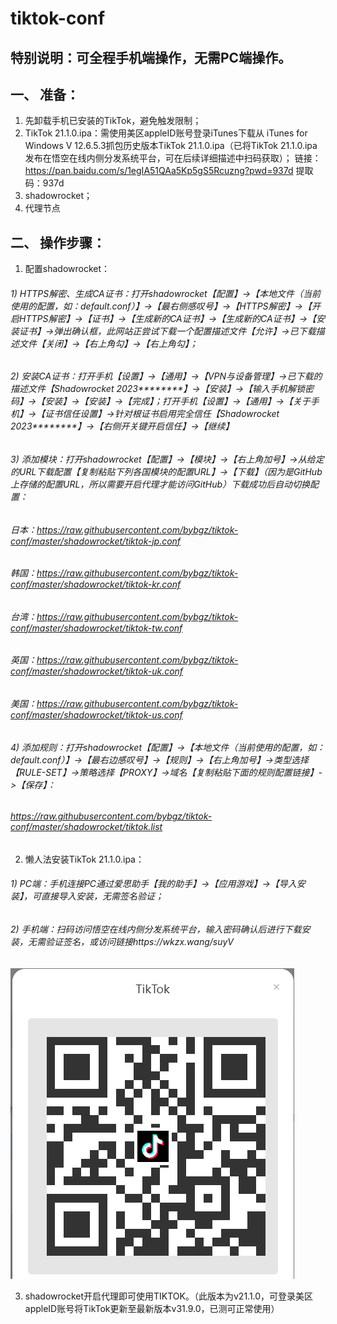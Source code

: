 # tiktok-conf



## 特别说明：可全程手机端操作，无需PC端操作。



## 一、	准备：
1.	先卸载手机已安装的TikTok，避免触发限制；
2.	TikTok 21.1.0.ipa：需使用美区appleID账号登录iTunes下载从 iTunes for Windows V 12.6.5.3抓包历史版本TikTok 21.1.0.ipa（已将TikTok 21.1.0.ipa发布在悟空在线内侧分发系统平台，可在后续详细描述中扫码获取）；
    链接：https://pan.baidu.com/s/1egIA51QAa5Kp5gS5Rcuzng?pwd=937d 
    提取码：937d
4.	shadowrocket；
5.	代理节点



## 二、	操作步骤：
1.	配置shadowrocket：
######   1) HTTPS解密、生成CA证书：打开shadowrocket【配置】->【本地文件（当前使用的配置，如：default.conf）】->【最右侧感叹号】->【HTTPS解密】->【开启HTTPS解密】->【证书】->【生成新的CA证书】->【生成新的CA证书】->【安装证书】->弹出确认框，此网站正尝试下载一个配置描述文件【允许】->已下载描述文件【关闭】->【右上角勾】->【右上角勾】；
######   2) 安装CA证书：打开手机【设置】->【通用】->【VPN与设备管理】->已下载的描述文件【Shadowrocket 2023********】->【安装】->【输入手机解锁密码】->【安装】->【安装】->【完成】；打开手机【设置】->【通用】->【关于手机】->【证书信任设置】->针对根证书启用完全信任【Shadowrocket 2023********】->【右侧开关键开启信任】->【继续】
######   3) 添加模块：打开shadowrocket【配置】->【模块】->【右上角加号】->从给定的URL下载配置【复制粘贴下列各国模块的配置URL】->【下载】（因为是GitHub上存储的配置URL，所以需要开启代理才能访问GitHub）下载成功后自动切换配置：
######      日本：https://raw.githubusercontent.com/bybgz/tiktok-conf/master/shadowrocket/tiktok-jp.conf
######      韩国：https://raw.githubusercontent.com/bybgz/tiktok-conf/master/shadowrocket/tiktok-kr.conf
######      台湾：https://raw.githubusercontent.com/bybgz/tiktok-conf/master/shadowrocket/tiktok-tw.conf
######      英国：https://raw.githubusercontent.com/bybgz/tiktok-conf/master/shadowrocket/tiktok-uk.conf
######      美国：https://raw.githubusercontent.com/bybgz/tiktok-conf/master/shadowrocket/tiktok-us.conf
######   4)	添加规则：打开shadowrocket【配置】->【本地文件（当前使用的配置，如：default.conf）】->【最右边感叹号】->【规则】->【右上角加号】->类型选择【RULE-SET】->策略选择【PROXY】->域名【复制粘贴下面的规则配置链接】->【保存】：
######      https://raw.githubusercontent.com/bybgz/tiktok-conf/master/shadowrocket/tiktok.list



2.	懒人法安装TikTok 21.1.0.ipa：
######   1) PC端：手机连接PC通过爱思助手【我的助手】->【应用游戏】->【导入安装】，可直接导入安装，无需签名验证； 
######   2) 手机端：扫码访问悟空在线内侧分发系统平台，输入密码确认后进行下载安装，无需验证签名，或访问链接https://wkzx.wang/suyV
![preview](./qr_code.png)



3.	shadowrocket开启代理即可使用TIKTOK。（此版本为v21.1.0，可登录美区appleID账号将TikTok更新至最新版本v31.9.0，已测可正常使用）

